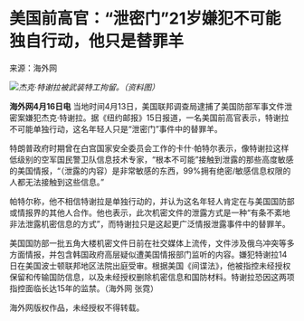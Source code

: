 # 美国前高官：“泄密门”21岁嫌犯不可能独自行动，他只是替罪羊

来源：海外网

![](https://inews.gtimg.com/om_bt/OhU3s_9AX-KxVApWsuiXlGjm4CaGHG5bIIcgMNI62C_Y0AA/1000)_杰克·特谢拉被武装特工拘留。（资料图）_

**海外网4月16日电**
当地时间4月13日，美国联邦调查局逮捕了美国防部军事文件泄密案嫌犯杰克·特谢拉。据《纽约邮报》15日报道，一名美国前高官表示，特谢拉不可能单独行动，这名年轻人只是“泄密门”事件中的替罪羊。

特朗普政府时期曾在白宫国家安全委员会工作的卡什·帕特尔表示，像特谢拉这样低级别的空军国民警卫队信息技术专家，“根本不可能”接触到泄露的那些高度敏感的美国情报，“（泄露的内容）是非常敏感的东西，99%拥有绝密/敏感信息权限的人都无法接触到这些信息。”

帕特尔称，他不相信特谢拉是单独行动的，并认为这名年轻人肯定在与美国国防部或情报界的其他人合作。他也表示，此次机密文件的泄露方式是一种“有条不紊地非法泄露机密信息的方式”，而特谢拉只是这起更广泛情报泄露事件中的替罪羊。

美国国防部一批五角大楼机密文件日前在社交媒体上流传，文件涉及俄乌冲突等多方面情报，并包含韩国政府高层疑似遭美国情报部门监听的内容。嫌犯特谢拉14日在美国波士顿联邦地区法院出庭受审。根据美国《间谍法》，他被指控未经授权保留和传输国防信息，以及未经授权删除机密信息和国防材料。特谢拉恐因这两项指控面临长达15年的监禁。（海外网
张霓）

海外网版权作品，未经授权不得转载。

